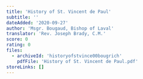 ```yaml
---
title: 'History of St. Vincent de Paul'
subtitle: ''
dateAdded: '2020-09-27'
author: 'Msgr. Bougaud, Bishop of Laval'
translator: 'Rev. Joseph Brady, C.M.'
score: 0
rating: 0
files:
  - archiveId: 'historyofstvince00bougrich'
    pdfFile: 'History of St. Vincent de Paul.pdf'
storeLinks: []
---
```


